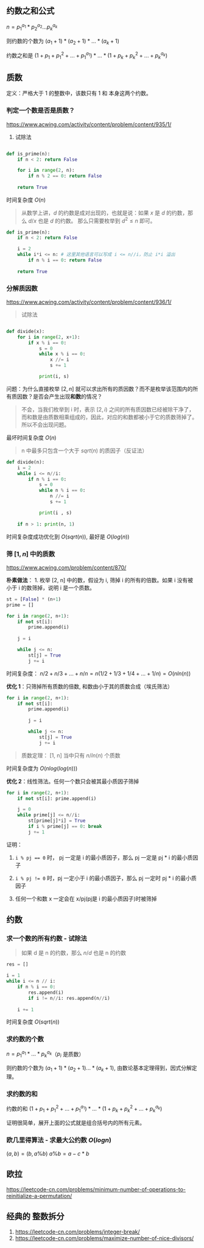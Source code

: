 

## 约数之和公式
$n = p_1^{a_1} * p_2^{a_2}...p_k^{a_k}$

则约数的个数为 $(a_1+1)*(a_2+1)*...*(a_k+1)$

约数之和是 $(1+p_1+p_1^2+...+p_1^{a_1})*...*(1+p_k+p_k^2+...+p_k^{a_k})$



## 质数
定义：严格大于 1 的整数中，该数只有 1 和 本身这两个约数。

### 判定一个数是否是质数？
https://www.acwing.com/activity/content/problem/content/935/1/
1. 试除法

```python

def is_prime(n):
    if n < 2: return False

    for i in range(2, n):
        if n % 2 == 0: return False
    
    return True
```
时间复杂度 $O(n)$

> 从数学上讲，$d$ 的约数是成对出现的，也就是说：如果 $x$ 是 $d$ 的约数，那么 $d/x$ 也是 $d$ 的约数。
    那么只需要枚举到 $d^2 \leq n$ 即可。

```python
def is_prime(n):
    if n < 2: return False

    i = 2
    while i*i <= n: # 这里其他语言可以写成 i <= n//i，防止 i*i 溢出
        if n % i == 0: return False
    
    return True
```

### 分解质因数
https://www.acwing.com/activity/content/problem/content/936/1/
> 试除法

```python

def divide(x):
    for i in range(2, x+1):
        if x % i == 0:
            s = 0
            while x % i == 0:
                x //= i
                s += 1

            print(i, s)

```

问题：为什么直接枚举 $[2, n]$ 就可以求出所有的质因数？而不是枚举该范围内的所有质因数？是否会产生出现**和数**的情况？
> 不会，当我们枚举到 i 时，表示 $[2, i)$ 之间的所有质因数已经被除干净了，而和数是由质数相乘组成的，因此，对应的和数都被小于它的质数筛掉了。所以不会出现问题。

最坏时间复杂度 $O(n)$

> n 中最多只包含一个大于 $sqrt(n)$ 的质因子（反证法）

```python
def divide(n):
    i = 2
    while i <= n//i:
        if n % i == 0:
            s = 0
            while n % i == 0:
                n //= i
                s += 1

            print(i , s)
    
    if n > 1: print(n, 1)
```
时间复杂度成功优化到 $O(sqrt(n))$, 最好是 $O(log(n))$

### 筛 $[1, n]$ 中的质数
https://www.acwing.com/problem/content/870/

**朴素做法**：
    1. 枚举 [2, n] 中的数，假设为 i, 筛掉 i 的所有的倍数。如果 i 没有被 小于 i 的数筛掉，说明 i 是一个质数。

```python
st = [False] * (n+1)
prime = []

for i in range(2, n+1):
    if not st[i]:
        prime.append(i)
    
    j = i

    while j <= n:
        st[j] = True
        j += i
```
时间复杂度： $n/2 + n/3 + ... + n/n = n(1/2+1/3+1/4+...+1/n) = O(nln(n))$

**优化 1**：只筛掉所有质数的倍数, 和数由小于其的质数合成（埃氏筛法）
```python
for i in range(2, n+1):
    if not st[i]:
        prime.append(i)
    
        j = i

        while j <= n:
            st[j] = True
            j += i
```
> 质数定理： [1, n] 当中只有 $n/ln(n)$ 个质数

时间复杂度为 $O(nlog(log(n)))$

**优化 2**：线性筛法。任何一个数只会被其最小质因子筛掉
```python
for i in range(2, n+1):
    if not st[i]: prime.append(i)

    j = 0
    while prime[j] <= n//i:
        st[prime[j]*i] = True
        if i % prime[j] == 0: break
        j += 1

```

证明：
1. `i % pj == 0` 时， pj 一定是 i 的最小质因子，那么 pj 一定是 pj * i 的最小质因子
2. `i % pj != 0` 时，pj 一定小于 i 的最小质因子，那么 pj 一定时 pj * i 的最小质因子

3. 任何一个和数 x 一定会在 x/pj(pj是 i 的最小质因子)时被筛掉

## 约数

### 求一个数的所有约数 - 试除法
> 如果 d 是 n 的约数，那么 $n/d$ 也是 n 的约数

```python
res = []

i = 1
while i <= n // i:
    if n % i == 0:
        res.append(i)
        if i != n//i: res.append(n//i)
    
    i += 1

```
时间复杂度 $O(sqrt(n))$

### 求约数的个数
$n = p_1^{a_1}*...*p_k^{a_k}$（$p_i$ 是质数）

则约数的个数为 $(a_1+1) * (a_2+1) ... *(a_k+1)$, 由数论基本定理得到，因式分解定理。


### 求约数的和
约数的和  $(1+p_1+p_1^2+...+p_1^{a_1})*...*(1+p_k+p_k^2+...+p_k^{a_k})$

证明很简单，展开上面的公式就是组合括号内的所有元素。

### 欧几里得算法 - 求最大公约数 $O(logn)$
$(a, b) = (b, a \% b)$
$a \% b = a - c*b$

## 欧拉
https://leetcode-cn.com/problems/minimum-number-of-operations-to-reinitialize-a-permutation/


## 经典的 **整数拆分**
1. https://leetcode-cn.com/problems/integer-break/
2. https://leetcode-cn.com/problems/maximize-number-of-nice-divisors/